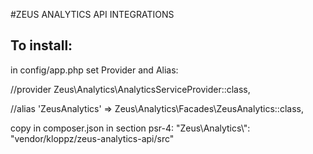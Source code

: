#ZEUS ANALYTICS API INTEGRATIONS

## To install:
in config/app.php set Provider and Alias:

  //provider
  Zeus\Analytics\AnalyticsServiceProvider::class,

  //alias
  'ZeusAnalytics' => Zeus\Analytics\Facades\ZeusAnalytics::class,


copy in composer.json in section psr-4:
  "Zeus\\Analytics\\": "vendor/kloppz/zeus-analytics-api/src"
